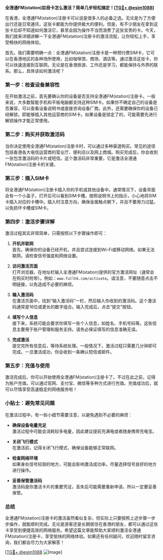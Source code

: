 **全港通FM(station)註冊卡怎么激活？简单几步轻松搞定！[[TG💪+ @esim1088](https://t.me/s/esim1088)]**

在香港，全港通FM(station)注册卡可以说是很多人的必备之选。无论是为了方便出行还是日常通讯，这张卡都能为你提供极大的便利。但是，有不少朋友在拿到这张卡后却不知道如何激活它，甚至会因为操作不当而浪费了这张宝贵的卡。今天，我们就来详细讲解一下全港通FM(station)注册卡的激活流程，让你轻松上手，享受畅快的网络体验。

首先，我们需要明确一点：全港通FM(station)注册卡是一种预付费SIM卡，它可以在香港地区的各种场所使用，比如咖啡馆、商场、酒店等。通过激活这张卡，你可以快速连接到互联网，无论是在香港旅游、工作还是学习，都能保持与外界的联系。那么，具体该如何激活呢？

### 第一步：检查设备兼容性

在开始激活之前，首先要确认你的设备是否支持全港通FM(station)注册卡。一般来说，大多数智能手机和平板电脑都支持这种SIM卡。如果你不确定自己的设备是否兼容，可以查看设备说明书或直接咨询设备厂商。此外，还需要确保你的设备已经解锁，即能够插入其他运营商的SIM卡。如果设备是锁定了的，可能需要先进行解锁操作才能正常使用。

### 第二步：购买并获取激活码

当你决定使用全港通FM(station)注册卡时，可以通过多种渠道购买。常见的途径包括香港各大电信运营商的营业厅、便利店以及网上商城。购买完成后，你会收到一张包含激活码的卡片或短信。这个激活码非常重要，它是激活全港通FM(station)注册卡的关键。

### 第三步：插入SIM卡

将全港通FM(station)注册卡插入你的手机或其他设备中。通常情况下，设备背面会有一个小盖子，打开后可以看到SIM卡槽。按照说明书上的指示，小心地将SIM卡插入对应的卡槽中。插入时注意方向，确保金属触点朝下，并且不要用力过猛，以免损坏卡槽或SIM卡。

### 第四步：激活步骤详解

激活过程其实非常简单，只需按照以下步骤操作即可：

1. **开机并联网**  
   首先，确保你的设备已经开机，并且尝试连接到Wi-Fi或移动网络。如果无法联网，请检查信号强度和网络设置。

2. **访问激活页面**  
   打开浏览器，在地址栏输入全港通FM(station)提供的官方激活网址（通常会在购买时附带）。例如：`www.fullhk.com/activate`。请注意，不要随意点击不明链接，以免造成不必要的麻烦。

3. **输入激活码**  
   在激活页面中，找到“输入激活码”一栏，然后输入你收到的激活码。这个激活码通常是16位或更长的数字组合。输入完成后，点击“提交”按钮。

4. **填写个人信息**  
   接下来，系统可能会要求你填写一些个人信息，如姓名、手机号码等。这些信息主要用于账户管理和服务支持。请务必保证填写的信息准确无误。

5. **完成激活**  
   提交完所有信息后，等待系统处理。一般情况下，激活过程只需要几分钟即可完成。一旦激活成功，你会收到一条确认短信或邮件。

### 第五步：充值与使用

激活完成后，你可以开始使用全港通FM(station)注册卡了。不过在此之前，记得为账户充值。可以通过官网、支付宝、微信等多种方式进行充值。充值成功后，就可以尽情享受高速稳定的网络服务啦！

### 小贴士：避免常见问题

在激活过程中，有一些小细节需要注意，以避免遇到不必要的麻烦：

- **确保设备电量充足**  
  激活过程中可能会消耗较多电量，因此建议提前充满电或者随身携带充电宝。

- **关闭飞行模式**  
  在激活前，记得关闭飞行模式，确保设备能够正常联网。

- **检查网络环境**  
  如果身处信号较弱的地方，可能会影响激活成功率。尽量选择信号良好的地方进行操作。

- **妥善保管激活码**  
  激活码是你激活卡片的重要凭证，丢失后可能需要重新申请，所以一定要妥善保管。

### 总结

全港通FM(station)注册卡的激活虽然看似复杂，但实际上只要按照上述步骤一步步操作，就能顺利完成。无论是游客还是长期居住在香港的朋友，都可以通过这张卡享受到便捷高效的网络服务。希望这篇文章能帮助大家顺利激活全港通FM(station)注册卡，享受愉快的网络体验。如果还有任何疑问，欢迎随时留言咨询，我们都会尽力为大家解答！

[[TG💪+ @esim1088](https://t.me/s/esim1088) ![Image](https://i.postimg.cc/4NQfJmqS/Snipaste-2025-05-13-00-14-12.png)]